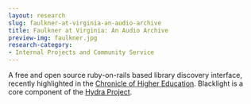 ```yaml
---
layout: research
slug: faulkner-at-virginia-an-audio-archive
title: Faulkner at Virginia: An Audio Archive
preview-img: faulkner.jpg
research-category:
- Internal Projects and Community Service
---
```


A free and open source ruby-on-rails based library discovery interface, recently highlighted in the [Chronicle of Higher Education](http://chronicle.com/article/After-Losing-Users-in/48588/). Blacklight is a core component of the [Hydra Project](http://projecthydra.org/).
